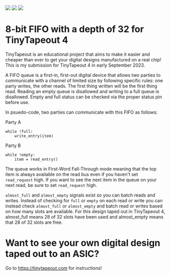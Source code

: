 ![](../../workflows/gds/badge.svg) ![](../../workflows/docs/badge.svg) ![](../../workflows/wokwi_test/badge.svg)

# 8-bit FIFO with a depth of 32 for TinyTapeout 4

TinyTapeout is an educational project that aims to make it easier and cheaper than ever to get your digital designs manufactured on a real chip! This is my submission for TinyTapeout 4 in early September 2023.

A FIFO queue is a first-in, first-out digital device that allows two parties to communicate with a channel of limited size by following specific rules: one party writes, the other reads. The first thing written will be the first thing read. Reading an empty queue is disallowed and writing to a full queue is disallowed. Empty and full status can be checked via the proper status pin before use.

In psuedo-code, two parties can communicate with this FIFO as follows:

Party A
```
while !full:
    write_entry(item)
```

Party B
```
while !empty:
    item = read_entry()
```

The queue works in First-Word Fall-Through mode meaning that the top item is always available on the read bus even
if you haven't set `read_request` high. If you want to see the next item in the queue on your next read, be sure
to set `read_request` high.

`almost_full` and `almost_empty` signals exist so you can batch reads and writes. Instead of checking for
`full` or `empty` on each read or write you can instead check `almost_full` or `almost_empty` and batch read or writes
based on how many slots are available. For this design taped out in TinyTapeout 4, almost_full means 28 of 32 slots
have been used and almost_empty means that 28 of 32 slots are free.


# Want to see your own digital design taped out to an ASIC?
Go to https://tinytapeout.com for instructions!
